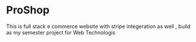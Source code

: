 # ProShop
This is full stack e commerce website with stripe integeration as well , build as my semester project for Web Technologis
